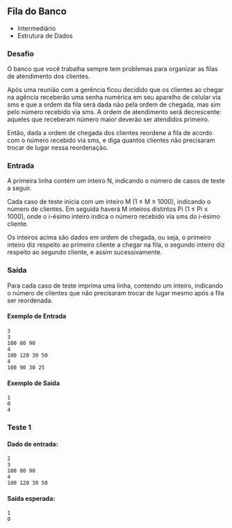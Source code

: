 ## Fila do Banco
* Intermediário
* Estrutura de Dados

### Desafio
O banco que você trabalha sempre tem problemas para organizar as filas de atendimento dos clientes.

Após uma reunião com a gerência ficou decidido que os clientes ao chegar na agência receberão uma senha numérica em seu aparelho de celular via sms e que a ordem da fila será dada não pela ordem de chegada, mas sim pelo número recebido via sms. A ordem de atendimento será decrescente: aqueles que receberam número maior deverão ser atendidos primeiro.

Então, dada a ordem de chegada dos clientes reordene a fila de acordo com o número recebido via sms, e diga quantos clientes não precisaram trocar de lugar nessa reordenação.

### Entrada
A primeira linha contém um inteiro N, indicando o número de casos de teste a seguir.

Cada caso de teste inicia com um inteiro M (1 ≤ M ≤ 1000), indicando o número de clientes. Em seguida haverá M inteiros distintos Pi (1 ≤ Pi ≤ 1000), onde o i-ésimo inteiro indica o número recebido via sms do i-ésimo cliente.

Os inteiros acima são dados em ordem de chegada, ou seja, o primeiro inteiro diz respeito ao primeiro cliente a chegar na fila, o segundo inteiro diz respeito ao segundo cliente, e assim sucessivamente.

### Saída
Para cada caso de teste imprima uma linha, contendo um inteiro, indicando o número de clientes que não precisaram trocar de lugar mesmo após a fila ser reordenada.

#### Exemplo de Entrada	
~~~~
3
3
100 80 90
4
100 120 30 50
4
100 90 30 25
~~~~
#### Exemplo de Saída
~~~~
1
0
4
~~~~

### Teste 1

#### Dado de entrada:
~~~~
2
3
100 80 90
4
100 120 30 50
~~~~
#### Saída esperada:
~~~~
1
0
~~~~
